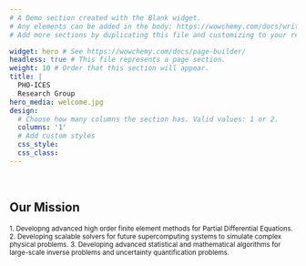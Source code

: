 ```yaml
---
# A Demo section created with the Blank widget.
# Any elements can be added in the body: https://wowchemy.com/docs/writing-markdown-latex/
# Add more sections by duplicating this file and customizing to your requirements.

widget: hero # See https://wowchemy.com/docs/page-builder/
headless: true # This file represents a page section.
weight: 10 # Order that this section will appear.
title: |
  PHO-ICES  
  Research Group
hero_media: welcome.jpg
design:
  # Choose how many columns the section has. Valid values: 1 or 2.
  columns: '1'
  # Add custom styles
  css_style:
  css_class:
---
```


<br>

## Our Mission

<sup>
1. Developng advanced high order finite element methods for Partial Differential Equations.
2. Developing scalable solvers for future supercomputing systems to simulate complex physical problems.
3. Developing advanced statistical and mathematical algorithms for large-scale inverse problems and uncertainty quantification problems.<sup>
